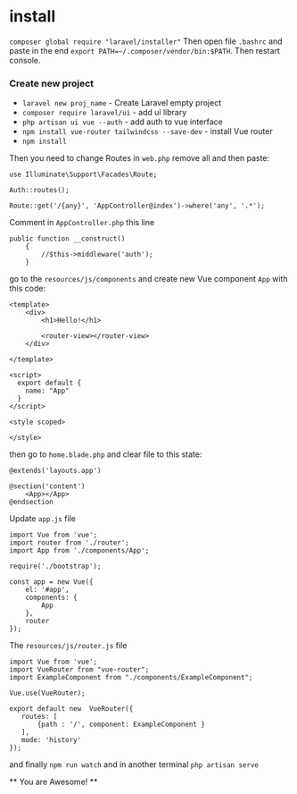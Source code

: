# install 
`composer global require "laravel/installer"`
Then open file `.bashrc` and paste in the end `export PATH=~/.composer/vendor/bin:$PATH`. Then restart console.

### Create new project
 - `laravel new proj_name` - Create Laravel empty project
 - `composer require laravel/ui` - add ui library
 - `php artisan ui vue --auth` - add auth to vue interface 
 - `npm install vue-router tailwindcss --save-dev` - install Vue router 
 - `npm install`

Then you need to change Routes in `web.php` remove all and then paste: 
```
use Illuminate\Support\Facades\Route;

Auth::routes();

Route::get('/{any}', 'AppController@index')->where('any', '.*');
```

Comment in `AppController.php`
this line 
```
public function __construct()
    {
        //$this->middleware('auth');
    }
``` 

go to the `resources/js/components` and create new Vue component `App` with this code: 
```
<template>
    <div>
        <h1>Hello!</h1>

        <router-view></router-view>
    </div>

</template>

<script>
  export default {
    name: "App"
  }
</script>

<style scoped>

</style>

```

then go to `home.blade.php` and clear file to this state: 
```
@extends('layouts.app')

@section('content')
    <App></App>
@endsection
```

Update `app.js` file 
```
import Vue from 'vue';
import router from './router';
import App from './components/App';

require('./bootstrap');

const app = new Vue({
    el: '#app',
    components: {
        App
    },
    router
});

```

The `resources/js/router.js` file 
```
import Vue from 'vue';
import VueRouter from "vue-router";
import ExampleComponent from "./components/ExampleComponent";

Vue.use(VueRouter);

export default new  VueRouter({
   routes: [
       {path : '/', component: ExampleComponent }
   ],
   mode: 'history'
});
```

and finally `npm run watch` and in another terminal `php artisan serve`

** You are Awesome! ** 